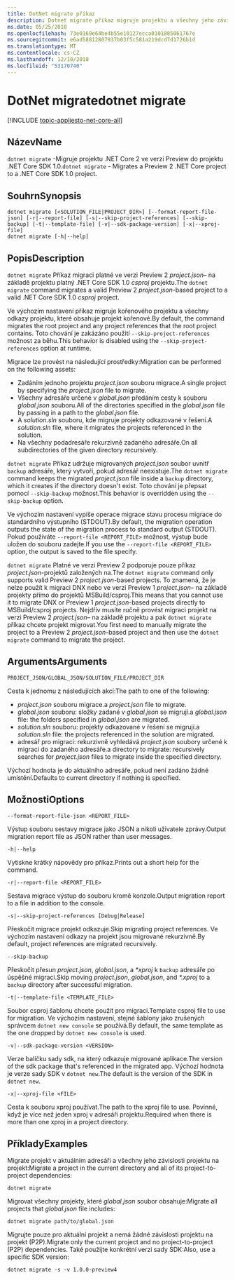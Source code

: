```yaml
---
title: DotNet migrate příkaz
description: Dotnet migrate příkaz migruje projektu a všechny jeho závislosti.
ms.date: 05/25/2018
ms.openlocfilehash: 73e0169e64be4b55e10127ecca0101885061767e
ms.sourcegitcommit: e6ad58812807937b03f5c581a219dcd7d1726b1d
ms.translationtype: MT
ms.contentlocale: cs-CZ
ms.lasthandoff: 12/10/2018
ms.locfileid: "53170740"
---
```

# <a name="dotnet-migrate"></a><span data-ttu-id="69387-103">DotNet migrate</span><span class="sxs-lookup"><span data-stu-id="69387-103">dotnet migrate</span></span>

[!INCLUDE [topic-appliesto-net-core-all](../../../includes/topic-appliesto-net-core-all.md)]

## <a name="name"></a><span data-ttu-id="69387-104">Název</span><span class="sxs-lookup"><span data-stu-id="69387-104">Name</span></span>

<span data-ttu-id="69387-105">`dotnet migrate` -Migruje projektu .NET Core 2 ve verzi Preview do projektu .NET Core SDK 1.0.</span><span class="sxs-lookup"><span data-stu-id="69387-105">`dotnet migrate` - Migrates a Preview 2 .NET Core project to a .NET Core SDK 1.0 project.</span></span>

## <a name="synopsis"></a><span data-ttu-id="69387-106">Souhrn</span><span class="sxs-lookup"><span data-stu-id="69387-106">Synopsis</span></span>

```
dotnet migrate [<SOLUTION_FILE|PROJECT_DIR>] [--format-report-file-json] [-r|--report-file] [-s|--skip-project-references] [--skip-backup] [-t|--template-file] [-v|--sdk-package-version] [-x|--xproj-file]
dotnet migrate [-h|--help]
```

## <a name="description"></a><span data-ttu-id="69387-107">Popis</span><span class="sxs-lookup"><span data-stu-id="69387-107">Description</span></span>

<span data-ttu-id="69387-108">`dotnet migrate` Příkaz migraci platné ve verzi Preview 2 *project.json*– na základě projektu platný .NET Core SDK 1.0 *csproj* projektu.</span><span class="sxs-lookup"><span data-stu-id="69387-108">The `dotnet migrate` command migrates a valid Preview 2 *project.json*-based project to a valid .NET Core SDK 1.0 *csproj* project.</span></span>

<span data-ttu-id="69387-109">Ve výchozím nastavení příkaz migruje kořenového projektu a všechny odkazy projektu, které obsahuje projekt kořenové.</span><span class="sxs-lookup"><span data-stu-id="69387-109">By default, the command migrates the root project and any project references that the root project contains.</span></span> <span data-ttu-id="69387-110">Toto chování je zakázáno použití `--skip-project-references` možnost za běhu.</span><span class="sxs-lookup"><span data-stu-id="69387-110">This behavior is disabled using the `--skip-project-references` option at runtime.</span></span>

<span data-ttu-id="69387-111">Migrace lze provést na následující prostředky:</span><span class="sxs-lookup"><span data-stu-id="69387-111">Migration can be performed on the following assets:</span></span>

* <span data-ttu-id="69387-112">Zadáním jednoho projektu *project.json* souboru migrace.</span><span class="sxs-lookup"><span data-stu-id="69387-112">A single project by specifying the *project.json* file to migrate.</span></span>
* <span data-ttu-id="69387-113">Všechny adresáře určené v *global.json* předáním cesty k souboru *global.json* souboru.</span><span class="sxs-lookup"><span data-stu-id="69387-113">All of the directories specified in the *global.json* file by passing in a path to the *global.json* file.</span></span>
* <span data-ttu-id="69387-114">A *solution.sln* souboru, kde migruje projekty odkazované v řešení.</span><span class="sxs-lookup"><span data-stu-id="69387-114">A *solution.sln* file, where it migrates the projects referenced in the solution.</span></span>
* <span data-ttu-id="69387-115">Na všechny podadresáře rekurzivně zadaného adresáře.</span><span class="sxs-lookup"><span data-stu-id="69387-115">On all subdirectories of the given directory recursively.</span></span>

<span data-ttu-id="69387-116">`dotnet migrate` Příkaz udržuje migrovaných *project.json* soubor uvnitř `backup` adresáře, který vytvoří, pokud adresář neexistuje.</span><span class="sxs-lookup"><span data-stu-id="69387-116">The `dotnet migrate` command keeps the migrated *project.json* file inside a `backup` directory, which it creates if the directory doesn't exist.</span></span> <span data-ttu-id="69387-117">Toto chování je přepsat pomocí `--skip-backup` možnost.</span><span class="sxs-lookup"><span data-stu-id="69387-117">This behavior is overridden using the `--skip-backup` option.</span></span>

<span data-ttu-id="69387-118">Ve výchozím nastavení vypíše operace migrace stavu procesu migrace do standardního výstupního (STDOUT).</span><span class="sxs-lookup"><span data-stu-id="69387-118">By default, the migration operation outputs the state of the migration process to standard output (STDOUT).</span></span> <span data-ttu-id="69387-119">Pokud používáte `--report-file <REPORT_FILE>` možnost, výstup bude uložen do souboru zadejte.</span><span class="sxs-lookup"><span data-stu-id="69387-119">If you use the `--report-file <REPORT_FILE>` option, the output is saved to the file specify.</span></span>

<span data-ttu-id="69387-120">`dotnet migrate` Platné ve verzi Preview 2 podporuje pouze příkaz *project.json*-projektů založených na.</span><span class="sxs-lookup"><span data-stu-id="69387-120">The `dotnet migrate` command only supports valid Preview 2 *project.json*-based projects.</span></span> <span data-ttu-id="69387-121">To znamená, že je nelze použít k migraci DNX nebo ve verzi Preview 1 *project.json*– na základě projekty přímo do projektů MSBuild/csproj.</span><span class="sxs-lookup"><span data-stu-id="69387-121">This means that you cannot use it to migrate DNX or Preview 1 *project.json*-based projects directly to MSBuild/csproj projects.</span></span> <span data-ttu-id="69387-122">Nejdřív musíte ručně provést migraci projekt na verzi Preview 2 *project.json*– na základě projektu a pak `dotnet migrate` příkaz chcete projekt migrovat.</span><span class="sxs-lookup"><span data-stu-id="69387-122">You first need to manually migrate the project to a Preview 2 *project.json*-based project and then use the `dotnet migrate` command to migrate the project.</span></span>

## <a name="arguments"></a><span data-ttu-id="69387-123">Arguments</span><span class="sxs-lookup"><span data-stu-id="69387-123">Arguments</span></span>

`PROJECT_JSON/GLOBAL_JSON/SOLUTION_FILE/PROJECT_DIR`

<span data-ttu-id="69387-124">Cesta k jednomu z následujících akcí:</span><span class="sxs-lookup"><span data-stu-id="69387-124">The path to one of the following:</span></span>

* <span data-ttu-id="69387-125">*project.json* souboru migrace.</span><span class="sxs-lookup"><span data-stu-id="69387-125">a *project.json* file to migrate.</span></span>
* <span data-ttu-id="69387-126">*global.json* souboru: složky zadané v *global.json* se migrují.</span><span class="sxs-lookup"><span data-stu-id="69387-126">a *global.json* file: the folders specified in *global.json* are migrated.</span></span>
* <span data-ttu-id="69387-127">*solution.sln* souboru: projekty odkazované v řešení se migrují.</span><span class="sxs-lookup"><span data-stu-id="69387-127">a *solution.sln* file: the projects referenced in the solution are migrated.</span></span>
* <span data-ttu-id="69387-128">adresář pro migraci: rekurzivně vyhledává *project.json* soubory určené k migraci do zadaného adresáře.</span><span class="sxs-lookup"><span data-stu-id="69387-128">a directory to migrate: recursively searches for *project.json* files to migrate inside the specified directory.</span></span>

<span data-ttu-id="69387-129">Výchozí hodnota je do aktuálního adresáře, pokud není zadáno žádné umístění.</span><span class="sxs-lookup"><span data-stu-id="69387-129">Defaults to current directory if nothing is specified.</span></span>

## <a name="options"></a><span data-ttu-id="69387-130">Možnosti</span><span class="sxs-lookup"><span data-stu-id="69387-130">Options</span></span>

`--format-report-file-json <REPORT_FILE>`

<span data-ttu-id="69387-131">Výstup souboru sestavy migrace jako JSON a nikoli uživatele zprávy.</span><span class="sxs-lookup"><span data-stu-id="69387-131">Output migration report file as JSON rather than user messages.</span></span>

`-h|--help`

<span data-ttu-id="69387-132">Vytiskne krátký nápovědy pro příkaz.</span><span class="sxs-lookup"><span data-stu-id="69387-132">Prints out a short help for the command.</span></span>

`-r|--report-file <REPORT_FILE>`

<span data-ttu-id="69387-133">Sestava migrace výstup do souboru kromě konzole.</span><span class="sxs-lookup"><span data-stu-id="69387-133">Output migration report to a file in addition to the console.</span></span>

`-s|--skip-project-references [Debug|Release]`

<span data-ttu-id="69387-134">Přeskočit migrace projekt odkazuje.</span><span class="sxs-lookup"><span data-stu-id="69387-134">Skip migrating project references.</span></span> <span data-ttu-id="69387-135">Ve výchozím nastavení odkazy na projekt jsou migrované rekurzivně.</span><span class="sxs-lookup"><span data-stu-id="69387-135">By default, project references are migrated recursively.</span></span>

`--skip-backup`

<span data-ttu-id="69387-136">Přeskočit přesun *project.json*, *global.json*, a  *\*xproj* k `backup` adresáře po úspěšné migraci.</span><span class="sxs-lookup"><span data-stu-id="69387-136">Skip moving *project.json*, *global.json*, and *\*.xproj* to a `backup` directory after successful migration.</span></span>

`-t|--template-file <TEMPLATE_FILE>`

<span data-ttu-id="69387-137">Soubor csproj šablonu chcete použít pro migraci.</span><span class="sxs-lookup"><span data-stu-id="69387-137">Template csproj file to use for migration.</span></span> <span data-ttu-id="69387-138">Ve výchozím nastavení, stejné šablony jako zrušených správcem `dotnet new console` se používá.</span><span class="sxs-lookup"><span data-stu-id="69387-138">By default, the same template as the one dropped by `dotnet new console` is used.</span></span>

`-v|--sdk-package-version <VERSION>`

<span data-ttu-id="69387-139">Verze balíčku sady sdk, na který odkazuje migrované aplikace.</span><span class="sxs-lookup"><span data-stu-id="69387-139">The version of the sdk package that's referenced in the migrated app.</span></span> <span data-ttu-id="69387-140">Výchozí hodnota je verze sady SDK v `dotnet new`.</span><span class="sxs-lookup"><span data-stu-id="69387-140">The default is the version of the SDK in `dotnet new`.</span></span>

`-x|--xproj-file <FILE>`

<span data-ttu-id="69387-141">Cesta k souboru xproj používat.</span><span class="sxs-lookup"><span data-stu-id="69387-141">The path to the xproj file to use.</span></span> <span data-ttu-id="69387-142">Povinné, když je více než jeden xproj v adresáři projektu.</span><span class="sxs-lookup"><span data-stu-id="69387-142">Required when there is more than one xproj in a project directory.</span></span>

## <a name="examples"></a><span data-ttu-id="69387-143">Příklady</span><span class="sxs-lookup"><span data-stu-id="69387-143">Examples</span></span>

<span data-ttu-id="69387-144">Migrate projekt v aktuálním adresáři a všechny jeho závislosti projektu na projekt:</span><span class="sxs-lookup"><span data-stu-id="69387-144">Migrate a project in the current directory and all of its project-to-project dependencies:</span></span>

`dotnet migrate`

<span data-ttu-id="69387-145">Migrovat všechny projekty, které *global.json* soubor obsahuje:</span><span class="sxs-lookup"><span data-stu-id="69387-145">Migrate all projects that *global.json* file includes:</span></span>

`dotnet migrate path/to/global.json`

<span data-ttu-id="69387-146">Migrujte pouze pro aktuální projekt a nemá žádné závislosti projektu na projekt (P2P).</span><span class="sxs-lookup"><span data-stu-id="69387-146">Migrate only the current project and no project-to-project (P2P) dependencies.</span></span> <span data-ttu-id="69387-147">Také použijte konkrétní verzi sady SDK:</span><span class="sxs-lookup"><span data-stu-id="69387-147">Also, use a specific SDK version:</span></span>

`dotnet migrate -s -v 1.0.0-preview4`